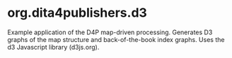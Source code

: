 org.dita4publishers.d3
======================

Example application of the D4P map-driven processing. Generates D3 graphs of the map structure and back-of-the-book index graphs. Uses the d3 Javascript library (d3js.org).
